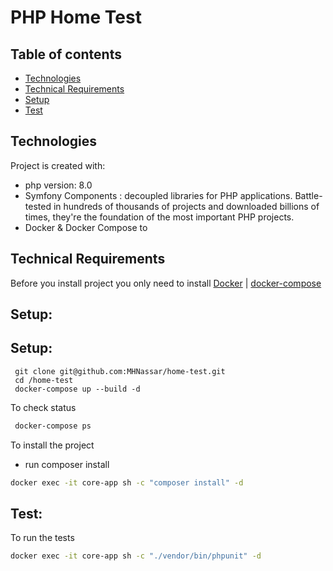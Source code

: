 # PHP Home Test

## Table of contents
* [Technologies](#technologies)
* [Technical Requirements](#technical-requirements)
* [Setup](#setup)
* [Test](#test)


## Technologies 
Project is created with:
* php version: 8.0
* Symfony Components :  decoupled libraries for PHP applications. Battle-tested in hundreds of thousands of projects and downloaded billions of times, they're the foundation of the most important PHP projects.
* Docker & Docker Compose to 

## Technical Requirements
Before you install project you only need to install
[Docker](https://docs.docker.com/get-docker/) | [docker-compose](https://docs.docker.com/compose/install/)

## Setup:
## Setup:
```
 git clone git@github.com:MHNassar/home-test.git
 cd /home-test
 docker-compose up --build -d
```
To check status
```bash
 docker-compose ps
```
To install the project 
* run composer install 
```bash
docker exec -it core-app sh -c "composer install" -d
```

## Test:

To run the tests

```bash
docker exec -it core-app sh -c "./vendor/bin/phpunit" -d
```
